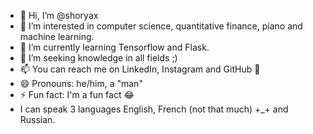 - 👋 Hi, I’m @shoryax
- 👀 I’m interested in computer science, quantitative finance, piano and machine learning.
- 🌱 I’m currently learning Tensorflow and Flask.
- 💞️ I’m seeking knowledge in all fields ;)
- 📫 You can reach me on LinkedIn, Instagram and GitHub 🤭
- 😄 Pronouns: he/him, a "man"
- ⚡ Fun fact: I'm a fun fact 😂
- I can speak 3 languages English, French (not that much) +_+ and Russian.
